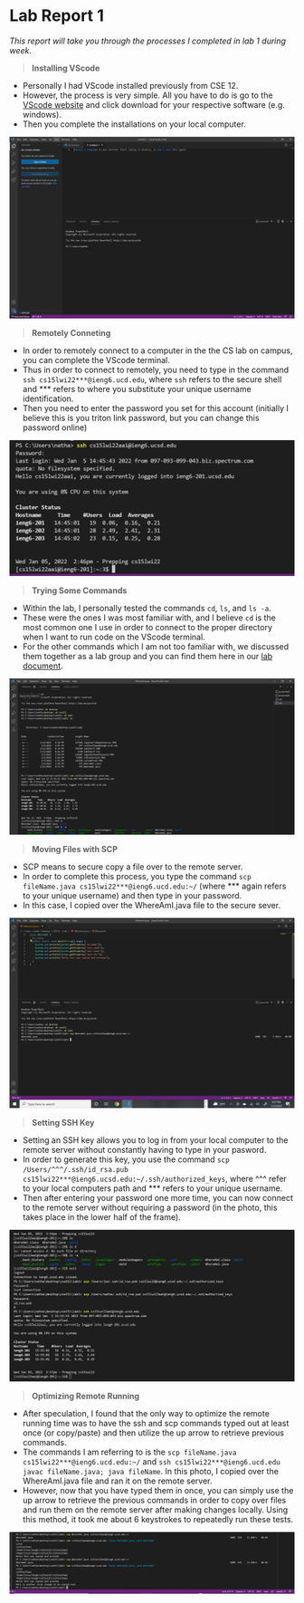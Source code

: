 # Lab Report 1

*This report will take you through the processes I completed in lab 1 during week.*

> **Installing VScode**
- Personally I had VScode installed previously from CSE 12.
- However, the process is very simple. All you have to do is go to the [VScode website](https://code.visualstudio.com/) and click download for your respective software (e.g. windows).
- Then you complete the installations on your local computer.

![Image](vsCodeProof.PNG)

> **Remotely Conneting**
- In order to remotely connect to a computer in the the CS lab on campus, you can complete the VScode terminal.
- Thus in order to connect to remotely, you need to type in the command ```ssh cs15lwi22***@ieng6.ucd.edu```, where ```ssh``` refers to the secure shell and *** refers to where you substitute your unique username identification.
- Then you need to enter the password you set for this account (initially I believe this is you triton link password, but you can change this password online)

![Image](sshConnection.PNG)

> **Trying Some Commands**
- Within the lab, I personally tested the commands ```cd```, ```ls```, and ```ls -a```.
- These were the ones I was most familiar with, and I believe ```cd``` is the most common one I use in order to connect to the proper directory when I want to run code on the VScode terminal.
- For the other commands which I am not too familiar with, we discussed them together as a lab group and you can find them here in our [lab document](https://docs.google.com/document/d/1Lwlp9BMr4kEop4T5s-LekLiPBEbVE_yRBue9EzupUF4/edit).

![Image](testingCommands.PNG)

> **Moving Files with SCP**
- SCP means to secure copy a file over to the remote server.
- In order to complete this process, you type the command ```scp fileName.java cs15lwi22***@ieng6.ucd.edu:~/``` (where *** again refers to your unique username) and then type in your password.
- In this case, I copied over the WhereAmI.java file to the secure sever.

![Image](copyOverToRemoteServer.PNG)

> **Setting SSH Key**
- Setting an SSH key allows you to log in from your local computer to the remote server without constantly having to type in your pasword.
- In order to generate this key, you use the command ```scp /Users/^^^/.ssh/id_rsa.pub cs15lwi22***@ieng6.ucsd.edu:~/.ssh/authorized_keys```, where ^^^ refer to your local computers path and *** refers to your unique username.
- Then after entering your password one more time, you can now connect to the remote server without requiring a password (in the photo, this takes place in the lower half of the frame).

![Image](loginWithoutPassword.PNG)

> **Optimizing Remote Running**
- After speculation, I found that the only way to optimize the remote running time was to have the ssh and scp commands typed out at least once (or copy/paste) and then utilize the up arrow to retrieve previous commands. 
- The commands I am referring to is the ```scp fileName.java cs15lwi22***@ieng6.ucd.edu:~/``` and ```ssh cs15lwi22***@ieng6.ucd.edu javac fileName.java; java fileName```. In this photo, I copied over the WhereAmI.java file and ran it on the remote server.
- However, now that you have typed them in once, you can simply use the up arrow to retrieve the previous commands in order to copy over files and run them on the remote server after making changes locally. Using this method, it took me about 6 keystrokes to repeatedly run these tests.

![Image](lab1Part7.PNG)


